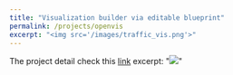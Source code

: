 ```yaml
---
title: "Visualization builder via editable blueprint"
permalink: /projects/openvis
excerpt: "<img src='/images/traffic_vis.png'>"
---
```


The project detail check this [link](https://github.com/HongyuJiang/openvis_swust)
excerpt: "<img src='/images/openvis_demo.png'>"